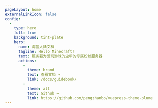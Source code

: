 ```yaml
---
pageLayout: home
externalLinkIcon: false
config:
  -
    type: hero
    full: true
    background: tint-plate
    hero:
      name: 海蓝大陆文档
      tagline: Hello Minecraft!
      text: 服务器为爱玩游戏的尘甲的专属粉丝服务器
      actions:
        -
          theme: brand
          text: 查看文档 →
          link: /docs/guidebook/
        -
          theme: alt
          text: Github →
          link: https://github.com/pengzhanbo/vuepress-theme-plume
---
```

